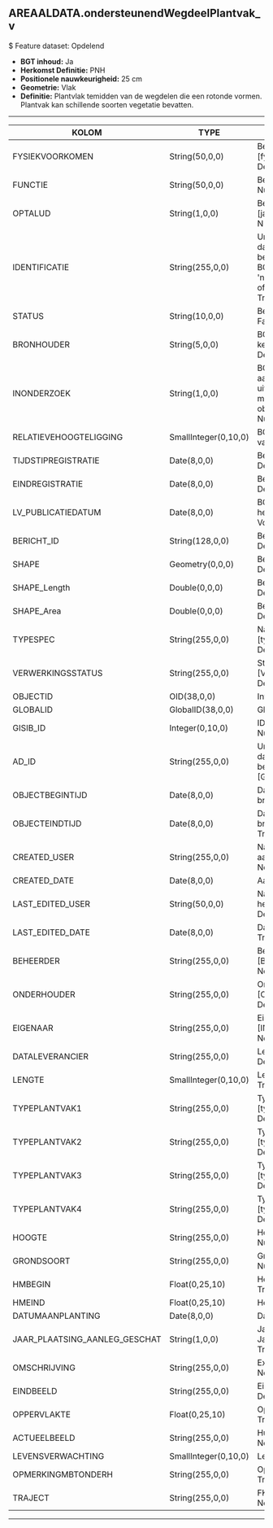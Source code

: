 ## AREAALDATA.ondersteunendWegdeelPlantvak_v

$ Feature dataset: Opdelend

* __BGT inhoud:__ Ja
* __Herkomst Definitie:__ PNH
* __Positionele nauwkeurigheid:__ 25 cm
* __Geometrie:__ Vlak
* __Definitie:__  Plantvlak temidden van de wegdelen die een rotonde vormen. Plantvak kan schillende soorten vegetatie bevatten.

***

|KOLOM                              |TYPE          	        |DEFINITIE|
|------                          	|----          	        |-----    |
|FYSIEKVOORKOMEN                    |String(50,0,0)         |Beschrijving - keuzelijst [fysiekVoorkomenOWG] Nullable: False Default: None|
|FUNCTIE                            |String(50,0,0)         |Beschrijving - keuzelijst [functieOWG] Nullable: False Default: None|
|OPTALUD                            |String(1,0,0)          |Beschrijving - keuzelijst [jaNeeOnbekend] Nullable: True Default: N|
|IDENTIFICATIE                      |String(255,0,0)        |Uniek identificatienummer voor het object dat onveranderlijk is zolang het object bestaat: bevat indien van toepassing BGT/IMKL ID in format 'nl.imgeo/imkl.bronhouderscode.LokaalID' of anders: '00000'.LokaalID - Nullable: True Default: None|
|STATUS                             |String(10,0,0)         |Beschrijving - keuzelijst [status] Nullable: False Default: :bestaand|
|BRONHOUDER                         |String(5,0,0)          |BGT, De bronhoudercode van het object, keuzelijst [bronhouder] - Nullable: False Default: None|
|INONDERZOEK                        |String(1,0,0)          |BGT, Een aanduiding waarmee wordt aangegeven dat een onderzoek wordt uitgevoerd naar de juistheid van een of meer gegevens van het betreffende object: Ja/Nee, keuzelijst [jaNee] Nullable: False Default: N|
|RELATIEVEHOOGTELIGGING             |SmallInteger(0,10,0)   |BGT, Aanduiding voor de relatieve hoogte van het object - Nullable: False Default: 0|
|TIJDSTIPREGISTRATIE                |Date(8,0,0)            |Beschrijving - keuzelijst [] Nullable: True Default: None|
|EINDREGISTRATIE                    |Date(8,0,0)            |Beschrijving - keuzelijst [] Nullable: True Default: None|
|LV_PUBLICATIEDATUM                 |Date(8,0,0)            |BGT, Tijdstip waarop deze instantie van het object is opgenomen in de Landelijke Voorziening - Nullable: True|
|BERICHT_ID                         |String(128,0,0)        |Beschrijving - keuzelijst [] Nullable: True Default: None|
|SHAPE                              |Geometry(0,0,0)        |Beschrijving: - keuzelijst [] Nullable: True Default: None|
|SHAPE_Length                       |Double(0,0,0)          |Beschrijving: - keuzelijst [] Nullable: True Default: None|
|SHAPE_Area                         |Double(0,0,0)          |Beschrijving: - keuzelijst [] Nullable: True Default: None|
|TYPESPEC                            |String(255,0,0)    |Nadere typering van het object, keuzelijst [typeSpecOWEPlantvak] - Nullable: True Default: None|
|VERWERKINGSSTATUS                   |String(255,0,0)    |Status van de gegevens, keuzelijst [VERWERKINGSSTATUS] - Nullable: False Default: Nieuw|
|OBJECTID                            |OID(38,0,0)        |Interne ID ArcGIS - Nullable: False|
|GLOBALID                            |GlobalID(38,0,0)   |Global Unique Identifier - Nullable: False|
|GISIB_ID                            |Integer(0,10,0)    |ID beheer openbare ruimte (GISIB) - Nullable: True|
|AD_ID                               |String(255,0,0)    |Uniek identificatienummer voor het object dat onveranderlijk is zolang het object bestaat in Areaaldata: in format 'AD.[GUID]' - Nullable: False Default: None|
|OBJECTBEGINTIJD                     |Date(8,0,0)        |Datum waarop het object bij de bronhouder is ontstaan - Nullable: True|
|OBJECTEINDTIJD                      |Date(8,0,0)        |Datum waarop het object bij de bronhouder niet meer geldig is - Nullable: True|
|CREATED_USER                        |String(255,0,0)    |Naam van gebruiker die de rij heeft aangemaakt - Nullable: True Default: None|
|CREATED_DATE                        |Date(8,0,0)        |Aanmaakdatum - Nullable: True|
|LAST_EDITED_USER                    |String(50,0,0)     |Naam van gebruiker die de laatste mutatie heeft doorgevoerd - Nullable: True Default: None|
|LAST_EDITED_DATE                    |Date(8,0,0)        |Datum van de laatste mutatie - Nullable: True|
|BEHEERDER                           |String(255,0,0)    |Beheerder van het object, keuzelijst [BEHEERDER] - Nullable: True Default: None|
|ONDERHOUDER                         |String(255,0,0)    |Onderhouder van het object, keuzelijst [ONDERHOUDER] - Nullable: True Default: None|
|EIGENAAR                            |String(255,0,0)    |Eigenaar van het object, keuzelijst [INSTANTIE] - Nullable: True Default: None| 
|DATALEVERANCIER                     |String(255,0,0)    |Leverancier van de data - Nullable: True Default: None|
|LENGTE                              |SmallInteger(0,10,0)|Lengte vd heg in hele meters - Nullable: True|
|TYPEPLANTVAK1                       |String(255,0,0)     |Type plantvak, keuzelijst [typeSpecOWEPlantvak] - Nullable: True Default: None|
|TYPEPLANTVAK2                       |String(255,0,0)     |Type plantvak, keuzelijst [typeSpecOWEPlantvak] - Nullable: True Default: None|
|TYPEPLANTVAK3                       |String(255,0,0)     |Type plantvak, keuzelijst [typeSpecOWEPlantvak] - Nullable: True Default: None|
|TYPEPLANTVAK4                       |String(255,0,0)     |Type plantvak, keuzelijst [typeSpecOWEPlantvak] - Nullable: True Default: None|
|HOOGTE                              |String(255,0,0)     |Hoogte vegetatie t.o.v. maaiveld in mm - Nullable: True Default: None|
|GRONDSOORT                          |String(255,0,0)     |Grondsoort, keuzelijst [GRONDSOORT] - Nullable: True Default: None|
|HMBEGIN                             |Float(0,25,10)      |Hectometrering begin heg - Nullable: True|
|HMEIND                              |Float(0,25,10)      |Hectometrering eind heg  - Nullable: True|
|DATUMAANPLANTING                    |Date(8,0,0)         |Datum aanplanting  - Nullable: True|
|JAAR_PLAATSING_AANLEG_GESCHAT       |String(1,0,0)       |Jaar plaatsing of aanleg is geschat: Ja/Nee - keuzelijst [jaNee] - Nullable: True Default: N|
|OMSCHRIJVING                        |String(255,0,0)     |Extra toelichting  - Nullable: True Default: None|
|EINDBEELD                           |String(255,0,0)     |Eindbeeld voor plantvak - Nullable: True Default: None|
|OPPERVLAKTE                         |Float(0,25,10)      |Oppervlakte m2, 2 decimalen - Nullable: True|
|ACTUEELBEELD                        |String(255,0,0)     |Huidige beeld - Nullable: True Default: None|
|LEVENSVERWACHTING                   |SmallInteger(0,10,0)|Levensverwachting - Nullable: True|
|OPMERKINGMBTONDERH                  |String(255,0,0)     |Opmerking mbt onderhoud - Nullable: True Default: None|
|TRAJECT                             |String(255,0,0)     |FK naar traject_v - Nullable: True Default: None|

***
